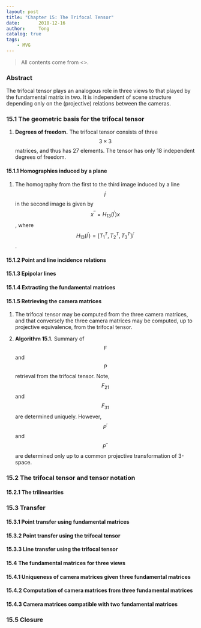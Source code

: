 ```yaml
---
layout: post
title: "Chapter 15: The Trifocal Tensor"
date:       2018-12-16
author:     Tong
catalog: true
tags:
    - MVG
---
```


> All contents come from <<Multiple View Geometry in Computer Vision>>.

### Abstract

The trifocal tensor plays an analogous role in three views to that played by the fundamental matrix in two. It is independent of scene structure depending only on the (projective) relations between the cameras.

### 15.1 The geometric basis for the trifocal tensor

1. __Degrees of freedom.__ The trifocal tensor consists of three $$3 \times 3$$ matrices, and thus has 27 elements. The tensor has only 18 independent degrees of freedom.

#### 15.1.1 Homographies induced by a plane

1. The homography from the first to the third image induced by a line $$l^\prime$$ in the second image is given by $$x^{\prime \prime} = H_{13}(l^\prime)x$$, where $$H_{13}(l^\prime) = \left [ T_1^T,T_2^T,T_3^T \right ]l^\prime$$.

#### 15.1.2 Point and line incidence relations

#### 15.1.3 Epipolar lines

#### 15.1.4 Extracting the fundamental matrices

#### 15.1.5 Retrieving the camera matrices

1. The trifocal tensor may be computed from the three camera matrices, and that conversely the three camera matrices may be computed, up to projective equivalence, from the trifocal tensor.

2. __Algorithm 15.1.__ Summary of $$F$$ and $$P$$ retrieval from the trifocal tensor. Note, $$F_21$$ and $$F_31$$ are determined uniquely. However, $$P^\prime$$ and $$P^{\prime \prime}$$ are determined only up to a common projective transformation of 3-space.
![]()

### 15.2 The trifocal tensor and tensor notation

#### 15.2.1 The trilinearities

### 15.3 Transfer

#### 15.3.1 Point transfer using fundamental matrices

#### 15.3.2 Point transfer using the trifocal tensor

#### 15.3.3 Line transfer using the trifocal tensor

#### 15.4 The fundamental matrices for three views

#### 15.4.1 Uniqueness of camera matrices given three fundamental matrices

#### 15.4.2 Computation of camera matrices from three fundamental matrices

#### 15.4.3 Camera matrices compatible with two fundamental matrices

### 15.5 Closure
